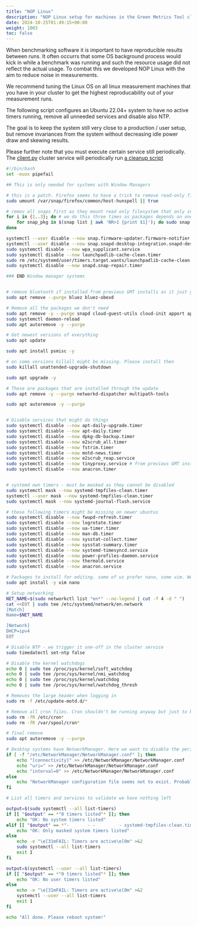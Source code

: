 ```yaml
---
title: "NOP Linux"
description: "NOP Linux setup for machines in the Green Metrics Tool cluster"
date: 2024-10-25T01:49:15+00:00
weight: 1003
toc: false
---
```


When benchmarking software it is important to have reproducible results between runs. It often occurrs that some OS background process would kick in while a benchmark was running and such the resource usage did not reflect the actual usage. To combat this we developed NOP Linux with the aim to reduce noise in measurements.

We recommend tuning the Linux OS on all linux measurement machines that you have in your cluster to get the highest reproducability out of your measurement runs.

The following script configures an Ubuntu 22.04+ system to have no active timers running, remove all unneeded services and disable also
NTP.

The goal is to keep the system still very close to a production / user setup, but remove invariances from the system without
decreasing idle power draw and skewing results.

Please further note that you must execute certain service still periodically. The [client.py](https://github.com/green-coding-solutions/green-metrics-tool/blob/main/cron/client.py) cluster service will periodically run [a cleanup script](https://github.com/green-coding-solutions/green-metrics-tool/blob/main/tools/cluster/cleanup_original.py)

```bash
#!/bin/bash
set -euox pipefail

## This is only needed for systems with Window Managers

# this is a patch. Firefox seems to have a trick to remove read-only filesystem. We need to unmount that first
sudo umount /var/snap/firefox/common/host-hunspell || true

# remov all snaps first as they mount read only filesystem that only snap itself can find and unmount
for i in {1..3}; do # we do this three times as packages depends on one another
    for snap_pkg in $(snap list | awk 'NR>1 {print $1}'); do sudo snap remove --purge "$snap_pkg"; done
done

systemctl --user disable --now snap.firmware-updater.firmware-notifier.timer
systemctl --user disable --now snap.snapd-desktop-integration.snapd-desktop-integration.service
sudo systemctl disable --now wpa_supplicant.service
sudo systemctl disable --now launchpadlib-cache-clean.timer
sudo rm /etc/systemd/user/timers.target.wants/launchpadlib-cache-clean.timer # launchpad timer is a heavy beast and must be disabled in global scope
sudo systemctl disable --now snapd.snap-repair.timer

### END Window manager systems


# remove bluetooth if installed from previous GMT installs as it just generates noise and is non standard
sudo apt remove --purge bluez bluez-obexd

# Remove all the packages we don't need
sudo apt remove -y --purge snapd cloud-guest-utils cloud-init apport apport-symptoms cryptsetup cryptsetup-bin cryptsetup-initramfs curl gdisk lxd-installer mdadm open-iscsi snapd squashfs-tools ssh-import-id wget xauth update-notifier-common python3-update-manager unattended-upgrades needrestart command-not-found cron lxd-agent-loader modemmanager motd-news-config pastebinit packagekit
sudo systemctl daemon-reload
sudo apt autoremove -y --purge

# Get newest versions of everything
sudo apt update

sudo apt install psmisc -y

# on some versions killall might be missing. Please install then
sudo killall unattended-upgrade-shutdown

sudo apt upgrade -y

# These are packages that are installed through the update
sudo apt remove -y --purge networkd-dispatcher multipath-tools

sudo apt autoremove -y --purge


# Disable services that might do things
sudo systemctl disable --now apt-daily-upgrade.timer
sudo systemctl disable --now apt-daily.timer
sudo systemctl disable --now dpkg-db-backup.timer
sudo systemctl disable --now e2scrub_all.timer
sudo systemctl disable --now fstrim.timer
sudo systemctl disable --now motd-news.timer
sudo systemctl disable --now e2scrub_reap.service
sudo systemctl disable --now tinyproxy.service # from previous GMT installs
sudo systemctl disable --now anacron.timer


# systemd own timers - must be masked as they cannot be disabled
sudo systemctl mask --now systemd-tmpfiles-clean.timer
systemctl --user mask --now systemd-tmpfiles-clean.timer
sudo systemctl mask --now systemd-journal-flush.service

# these following timers might be missing on newer ubuntus
sudo systemctl disable --now fwupd-refresh.timer
sudo systemctl disable --now logrotate.timer
sudo systemctl disable --now ua-timer.timer
sudo systemctl disable --now man-db.timer
sudo systemctl disable --now sysstat-collect.timer
sudo systemctl disable --now sysstat-summary.timer
sudo systemctl disable --now systemd-timesyncd.service
sudo systemctl disable --now power-profiles-daemon.service
sudo systemctl disable --now thermald.service
sudo systemctl disable --now anacron.service

# Packages to install for editing. some of us prefer nano, some vim. We install bot to keep wild opinionated mobs away :)
sudo apt install -y vim nano

# Setup networking
NET_NAME=$(sudo networkctl list "en*" --no-legend | cut -f 4 -d " ")
cat <<EOT | sudo tee /etc/systemd/network/en.network
[Match]
Name=$NET_NAME

[Network]
DHCP=ipv4
EOT

# Disable NTP - we trigger it one-off in the cluster service
sudo timedatectl set-ntp false

# Disable the kernel watchdogs
echo 0 | sudo tee /proc/sys/kernel/soft_watchdog
echo 0 | sudo tee /proc/sys/kernel/nmi_watchdog
echo 0 | sudo tee /proc/sys/kernel/watchdog
echo 0 | sudo tee /proc/sys/kernel/watchdog_thresh

# Removes the large header when logging in
sudo rm -f /etc/update-motd.d/*

# Remove all cron files. Cron shouldn't be running anyway but just to be safe
sudo rm -fR /etc/cron*
sudo rm -fR /var/spool/cron*

# final remove
sudo apt autoremove -y --purge

# Desktop systems have NetworkManager. Here we want to disable the periodic check to Host: connectivity-check.ubuntu.com.
if [ -f "/etc/NetworkManager/NetworkManager.conf" ]; then
    echo "[connectivity]" >> /etc/NetworkManager/NetworkManager.conf
    echo "uri=" >> /etc/NetworkManager/NetworkManager.conf
    echo "interval=0" >> /etc/NetworkManager/NetworkManager.conf
else
    echo "NetworkManager configuration file seems not to exist. Probably non desktop system"
fi

# List all timers and services to validate we have nothing left

output=$(sudo systemctl --all list-timers)
if [[ "$output" == *"0 timers listed"* ]]; then
    echo "OK: No system timers listed"
elif [[ "$output" == *"-       - -         - systemd-tmpfiles-clean.timer -"* && "$output" == *"1 timers listed"* ]]; then
    echo "OK: Only masked system timers listed"
else
    echo -e "\e[31mFAIL: Timers are active\e[0m" >&2
    sudo systemctl --all list-timers
    exit 1
fi

output=$(systemctl --user --all list-timers)
if [[ "$output" == *"0 timers listed"* ]]; then
    echo "OK: No user timers listed"
else
    echo -e "\e[31mFAIL: Timers are active\e[0m" >&2
    systemctl --user --all list-timers
    exit 1
fi

echo "All done. Please reboot system!"
```
